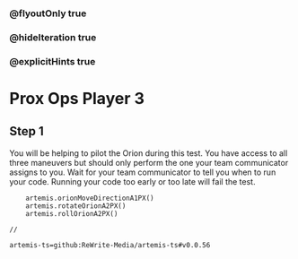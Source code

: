 ### @flyoutOnly true
### @hideIteration true
### @explicitHints true

# Prox Ops Player 3

## Step 1
You will be helping to pilot the Orion during this test. You have access to all three maneuvers but should only perform the one your team communicator assigns to you. Wait for your team communicator to tell you when to run your code. Running your code too early or too late will fail the test.

```ghost
    artemis.orionMoveDirectionA1PX()
    artemis.rotateOrionA2PX()
    artemis.rollOrionA2PX()
```
```template
//
```

```package
artemis-ts=github:ReWrite-Media/artemis-ts#v0.0.56
```